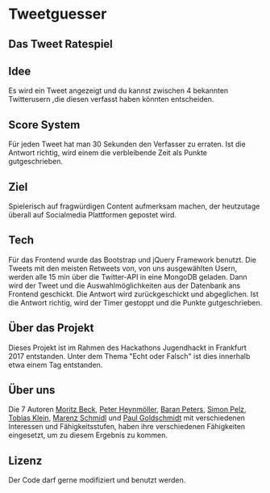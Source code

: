 # Tweetguesser

Das Tweet Ratespiel
------------------------------------------------------------------
## Idee
Es wird ein Tweet angezeigt und du kannst zwischen 4 bekannten Twitterusern ,die diesen verfasst haben könnten entscheiden.

## Score System
Für jeden Tweet hat man 30 Sekunden den Verfasser zu erraten. Ist die Antwort richtig, wird einem die verbleibende Zeit als Punkte gutgeschrieben.

## Ziel
Spielerisch auf fragwürdigen Content aufmerksam machen, der heutzutage überall auf Socialmedia Plattformen gepostet wird.

## Tech
Für das Frontend wurde das Bootstrap und jQuery Framework benutzt.
Die Tweets mit den meisten Retweets von, von uns ausgewählten Usern, werden alle 15 min über die Twitter-API in eine MongoDB geladen.
Dann wird der Tweet und die Auswahlmöglichkeiten aus der Datenbank ans Frontend geschickt. Die Antwort wird zurückgeschickt und abgeglichen.
Ist die Antwort richtig, wird der Timer gestoppt und die Punkte gutgeschrieben.

## Über das Projekt
Dieses Projekt ist im Rahmen des Hackathons Jugendhackt in Frankfurt 2017 entstanden.
Unter dem Thema "Echt oder Falsch" ist dies innerhalb etwa einem Tag entstanden.

## Über uns
Die 7 Autoren [Moritz Beck](https://github.com/blitze299), [Peter Heynmöller](https://github.com/PeterHeynmoeller), [Baran Peters](https://github.com/NightScap3), [Simon Pelz](https://github.com/SsimmmonN), [Tobias Klein](https://github.com/t0biium), [Marenz Schmidl](https://github.com/marenz2569) und [Paul Goldschmidt](https://github.com/PaulGoldschmidt) mit verschiedenen Interessen und Fähigkeitsstufen, haben ihre verschiedenen Fähigkeiten eingesetzt, um zu diesem Ergebnis zu kommen.

## Lizenz
Der Code darf gerne modifiziert und benutzt werden.
